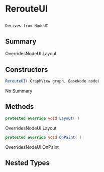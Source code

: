 # RerouteUI

## 
```c#
Derives from NodeUI
```

## Summary

OverridesNodeUI.Layout
## Constructors

```c#
RerouteUI( GraphView graph, BaseNode node) 
```
No Summary
## Methods

```c#
protected override void Layout( ) 
```
OverridesNodeUI.Layout
```c#
protected override void OnPaint( ) 
```
OverridesNodeUI.OnPaint
## Nested Types

